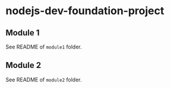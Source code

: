 # nodejs-dev-foundation-project

## Module 1

See README of `module1` folder.

## Module 2

See README of `module2` folder.
